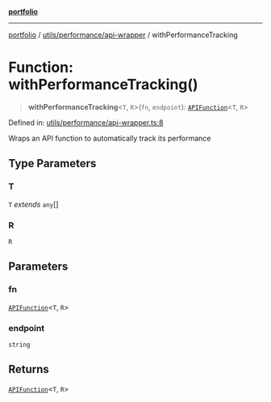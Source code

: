 [**portfolio**](../../../../README.md)

***

[portfolio](../../../../modules.md) / [utils/performance/api-wrapper](../README.md) / withPerformanceTracking

# Function: withPerformanceTracking()

> **withPerformanceTracking**\<`T`, `R`\>(`fn`, `endpoint`): [`APIFunction`](../type-aliases/APIFunction.md)\<`T`, `R`\>

Defined in: [utils/performance/api-wrapper.ts:8](https://github.com/tnorlund/Portfolio/blob/76b845557ad6c78aa4c3320e8b728a3594d95d75/portfolio/utils/performance/api-wrapper.ts#L8)

Wraps an API function to automatically track its performance

## Type Parameters

### T

`T` *extends* `any`[]

### R

`R`

## Parameters

### fn

[`APIFunction`](../type-aliases/APIFunction.md)\<`T`, `R`\>

### endpoint

`string`

## Returns

[`APIFunction`](../type-aliases/APIFunction.md)\<`T`, `R`\>

